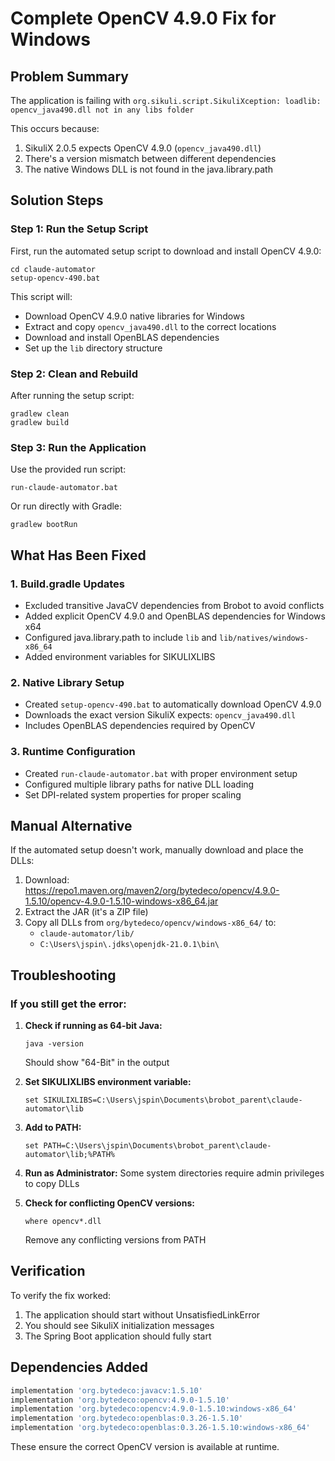 # Complete OpenCV 4.9.0 Fix for Windows

## Problem Summary
The application is failing with `org.sikuli.script.SikuliXception: loadlib: opencv_java490.dll not in any libs folder`

This occurs because:
1. SikuliX 2.0.5 expects OpenCV 4.9.0 (`opencv_java490.dll`)
2. There's a version mismatch between different dependencies
3. The native Windows DLL is not found in the java.library.path

## Solution Steps

### Step 1: Run the Setup Script
First, run the automated setup script to download and install OpenCV 4.9.0:

```batch
cd claude-automator
setup-opencv-490.bat
```

This script will:
- Download OpenCV 4.9.0 native libraries for Windows
- Extract and copy `opencv_java490.dll` to the correct locations
- Download and install OpenBLAS dependencies
- Set up the `lib` directory structure

### Step 2: Clean and Rebuild
After running the setup script:

```batch
gradlew clean
gradlew build
```

### Step 3: Run the Application
Use the provided run script:

```batch
run-claude-automator.bat
```

Or run directly with Gradle:

```batch
gradlew bootRun
```

## What Has Been Fixed

### 1. Build.gradle Updates
- Excluded transitive JavaCV dependencies from Brobot to avoid conflicts
- Added explicit OpenCV 4.9.0 and OpenBLAS dependencies for Windows x64
- Configured java.library.path to include `lib` and `lib/natives/windows-x86_64`
- Added environment variables for SIKULIXLIBS

### 2. Native Library Setup
- Created `setup-opencv-490.bat` to automatically download OpenCV 4.9.0
- Downloads the exact version SikuliX expects: `opencv_java490.dll`
- Includes OpenBLAS dependencies required by OpenCV

### 3. Runtime Configuration
- Created `run-claude-automator.bat` with proper environment setup
- Configured multiple library paths for native DLL loading
- Set DPI-related system properties for proper scaling

## Manual Alternative

If the automated setup doesn't work, manually download and place the DLLs:

1. Download: https://repo1.maven.org/maven2/org/bytedeco/opencv/4.9.0-1.5.10/opencv-4.9.0-1.5.10-windows-x86_64.jar
2. Extract the JAR (it's a ZIP file)
3. Copy all DLLs from `org/bytedeco/opencv/windows-x86_64/` to:
   - `claude-automator/lib/`
   - `C:\Users\jspin\.jdks\openjdk-21.0.1\bin\`

## Troubleshooting

### If you still get the error:

1. **Check if running as 64-bit Java:**
   ```batch
   java -version
   ```
   Should show "64-Bit" in the output

2. **Set SIKULIXLIBS environment variable:**
   ```batch
   set SIKULIXLIBS=C:\Users\jspin\Documents\brobot_parent\claude-automator\lib
   ```

3. **Add to PATH:**
   ```batch
   set PATH=C:\Users\jspin\Documents\brobot_parent\claude-automator\lib;%PATH%
   ```

4. **Run as Administrator:**
   Some system directories require admin privileges to copy DLLs

5. **Check for conflicting OpenCV versions:**
   ```batch
   where opencv*.dll
   ```
   Remove any conflicting versions from PATH

## Verification

To verify the fix worked:
1. The application should start without UnsatisfiedLinkError
2. You should see SikuliX initialization messages
3. The Spring Boot application should fully start

## Dependencies Added

```gradle
implementation 'org.bytedeco:javacv:1.5.10'
implementation 'org.bytedeco:opencv:4.9.0-1.5.10'
implementation 'org.bytedeco:opencv:4.9.0-1.5.10:windows-x86_64'
implementation 'org.bytedeco:openblas:0.3.26-1.5.10'
implementation 'org.bytedeco:openblas:0.3.26-1.5.10:windows-x86_64'
```

These ensure the correct OpenCV version is available at runtime.